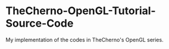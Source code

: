 # TheCherno-OpenGL-Tutorial-Source-Code
 My implementation of the codes in TheCherno's OpenGL series.
